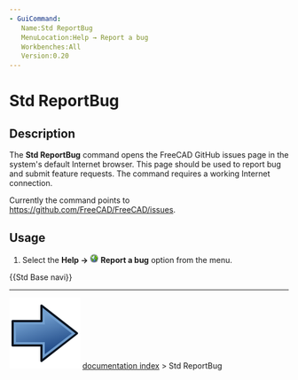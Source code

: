 ```yaml
---
- GuiCommand:
   Name:Std ReportBug
   MenuLocation:Help → Report a bug
   Workbenches:All
   Version:0.20
---
```


# Std ReportBug

## Description

The **Std ReportBug** command opens the FreeCAD GitHub issues page in the system\'s default Internet browser. This page should be used to report bug and submit feature requests. The command requires a working Internet connection.

Currently the command points to [<https://github.com/FreeCAD/FreeCAD/issues>](https://github.com/FreeCAD/FreeCAD/issues).

## Usage

1.  Select the **Help → <img src="images/Std_ReportBug.svg" width=16px> Report a bug** option from the menu.




 {{Std Base navi}}



---
![](images/Button_right.svg) [documentation index](../README.md) > Std ReportBug
